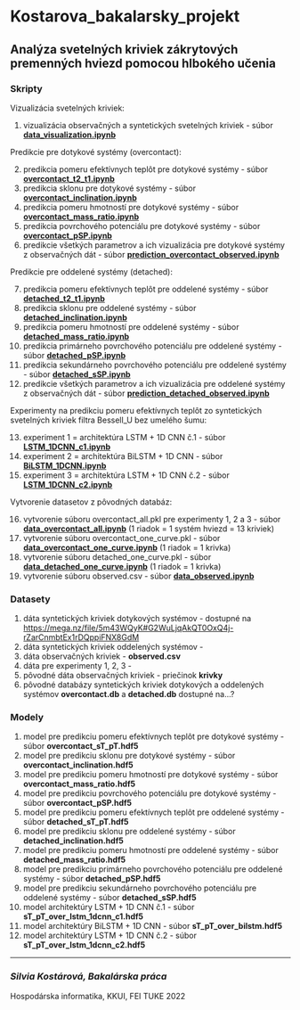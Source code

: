 # Kostarova_bakalarsky_projekt

## Analýza svetelných kriviek zákrytových premenných hviezd pomocou hlbokého učenia

### Skripty

Vizualizácia svetelných kriviek:
1. vizualizácia observačných a syntetických svetelných kriviek - súbor [**data_visualization.ipynb**](data_visualization.ipynb)

Predikcie pre dotykové systémy (overcontact):

2. predikcia pomeru efektívnych teplôt pre dotykové systémy - súbor [**overcontact_t2_t1.ipynb**](overcontact_t2_t1.ipynb) 
3. predikcia sklonu pre dotykové systémy - súbor [**overcontact_inclination.ipynb**](overcontact_inclination.ipynb)
4. predikcia pomeru hmotností pre dotykové systémy - súbor [**overcontact_mass_ratio.ipynb**](overcontact_mass_ratio.ipynb)
5. predikcia povrchového potenciálu pre dotykové systémy - súbor [**overcontact_pSP.ipynb**](overcontact_pSP.ipynb)
6. predikcie všetkých parametrov a ich vizualizácia pre dotykové systémy z observačných dát - súbor [**prediction_overcontact_observed.ipynb**](prediction_overcontact_observed.ipynb)

Predikcie pre oddelené systémy (detached):

7. predikcia pomeru efektívnych teplôt pre oddelené systémy - súbor [**detached_t2_t1.ipynb**](detached_t2_t1.ipynb)
8. predikcia sklonu pre oddelené systémy - súbor [**detached_inclination.ipynb**](detached_inclination.ipynb)
9. predikcia pomeru hmotností pre oddelené systémy - súbor [**detached_mass_ratio.ipynb**](detached_mass_ratio.ipynb)
10. predikcia primárneho povrchového potenciálu pre oddelené systémy - súbor [**detached_pSP.ipynb**](detached_pSP.ipynb)
11. predikcia sekundárneho povrchového potenciálu pre oddelené systémy - súbor [**detached_sSP.ipynb**](detached_sSP.ipynb)
12. predikcie všetkých parametrov a ich vizualizácia pre oddelené systémy z observačných dát - súbor [**prediction_detached_observed.ipynb**](prediction_detached_observed.ipynb)

Experimenty na predikciu pomeru efektívnych teplôt zo syntetických svetelných kriviek filtra Bessell_U bez umelého šumu:

13. experiment 1 = architektúra LSTM + 1D CNN č.1 - súbor [**LSTM_1DCNN_c1.ipynb**](LSTM_1DCNN_c1.ipynb)
14. experiment 2 = architektúra BiLSTM + 1D CNN - súbor [**BiLSTM_1DCNN.ipynb**](BiLSTM_1DCNN.ipynb)
15. experiment 3 = architektúra LSTM + 1D CNN č.2 - súbor [**LSTM_1DCNN_c2.ipynb**](LSTM_1DCNN_c2.ipynb)

Vytvorenie datasetov z pôvodných databáz:

16. vytvorenie súboru overcontact_all.pkl pre experimenty 1, 2 a 3 - súbor [**data_overcontact_all.ipynb**](data_overcontact_all.ipynb) (1 riadok = 1 systém hviezd = 13 kriviek)
17. vytvorenie súboru overcontact_one_curve.pkl - súbor [**data_overcontact_one_curve.ipynb**](data_overcontact_one_curve.ipynb) (1 riadok = 1 krivka)
18. vytvorenie súboru detached_one_curve.pkl - súbor [**data_detached_one_curve.ipynb**](data_detached_one_curve.ipynb) (1 riadok = 1 krivka)
19. vytvorenie súboru observed.csv - súbor [**data_observed.ipynb**](data_observed.ipynb)

### Datasety

1. dáta syntetických kriviek dotykových systémov - dostupné na https://mega.nz/file/5m43WQyK#G2WuLjqAkQT0OxQ4j-rZarCnmbtEx1rDQppiFNX8GdM
2. dáta syntetických kriviek oddelených systémov -
3. dáta observačných kriviek - **observed.csv**
4. dáta pre experimenty 1, 2, 3 - 
5. pôvodné dáta observačných kriviek - priečinok **krivky**
6. pôvodné databázy syntetických kriviek dotykových a oddelených systémov **overcontact.db** a **detached.db** dostupné na...?


### Modely

1. model pre predikciu pomeru efektívnych teplôt pre dotykové systémy - súbor **overcontact_sT_pT.hdf5** 
2. model pre predikciu sklonu pre dotykové systémy - súbor **overcontact_inclination.hdf5**
3. model pre predikciu pomeru hmotností pre dotykové systémy - súbor **overcontact_mass_ratio.hdf5**
4. model pre predikciu povrchového potenciálu pre dotykové systémy - súbor **overcontact_pSP.hdf5**
5. model pre predikciu pomeru efektívnych teplôt pre oddelené systémy - súbor **detached_sT_pT.hdf5**
6. model pre predikciu sklonu pre oddelené systémy - súbor **detached_inclination.hdf5**
7. model pre predikciu pomeru hmotností pre oddelené systémy - súbor **detached_mass_ratio.hdf5**
8. model pre predikciu primárneho povrchového potenciálu pre oddelené systémy - súbor **detached_pSP.hdf5**
9. model pre predikciu sekundárneho povrchového potenciálu pre oddelené systémy - súbor **detached_sSP.hdf5**
10. model architektúry LSTM + 1D CNN č.1 - súbor **sT_pT_over_lstm_1dcnn_c1.hdf5**
11. model architektúry BiLSTM + 1D CNN - súbor **sT_pT_over_bilstm.hdf5**
12. model architektúry LSTM + 1D CNN č.2 - súbor **sT_pT_over_lstm_1dcnn_c2.hdf5**

---
### *Silvia Kostárová, Bakalárska práca* 

Hospodárska informatika, KKUI, FEI TUKE 2022
